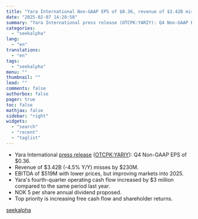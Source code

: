 ```yaml
---
title: "Yara International Non-GAAP EPS of $0.36, revenue of $3.42B misses by $230M"
date: "2025-02-07 14:28:58"
summary: "Yara International press release (OTCPK:YARIY): Q4 Non-GAAP EPS of $0.36. Revenue of $3.42B (-4.5% Y/Y) misses by $230M. EBITDA of $519M with lower prices, but improving markets into 2025. Yara's fourth-quarter operating cash flow increased by $3 million compared to the same period last year. NOK 5 per share annual..."
categories:
  - "seekalpha"
lang:
  - "en"
translations:
  - "en"
tags:
  - "seekalpha"
menu: ""
thumbnail: ""
lead: ""
comments: false
authorbox: false
pager: true
toc: false
mathjax: false
sidebar: "right"
widgets:
  - "search"
  - "recent"
  - "taglist"
---
```


* Yara International [press release](https://www.yara.com/siteassets/investors/057-reports-and-presentations/quarterly-reports/2024/4q-2024/yara-4q-2024-report.pdf) ([OTCPK:YARIY](https://seekingalpha.com/symbol/YARIY "Yara International ASA")): Q4 Non-GAAP EPS of $0.36.
* Revenue of $3.42B (-4.5% Y/Y)  misses by $230M.
* EBITDA of $519M with lower prices, but improving markets into 2025.
* Yara's fourth-quarter operating cash flow increased by $3 million compared to the same period last year.
* NOK 5 per share annual dividend proposed.
* Top priority is increasing free cash flow and shareholder returns.

[seekalpha](https://seekingalpha.com/news/4405041-yara-international-non-gaap-eps-of-036-revenue-of-342b-misses-by-230m)
